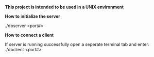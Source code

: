 **This project is intended to be used in a UNIX environment**

**How to initialize the server**

./dbserver <port#>

**How to connect a client**

If server is running successfully open a seperate terminal tab and enter:
./dbclient <hostname> <port#>
